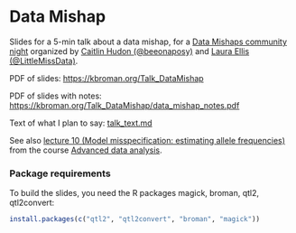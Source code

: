 # Data Mishap

Slides for a 5-min talk about a data mishap, for a
[Data Mishaps community night](https://datamishapsnight.com/)
organized by [Caitlin Hudon (@beeonaposy)](https://twitter.com/beeonaposy)
and [Laura Ellis (@LittleMissData)](https://twitter.com/LittleMissData).

PDF of slides: <https://kbroman.org/Talk_DataMishap>

PDF of slides with notes: <https://kbroman.org/Talk_DataMishap/data_mishap_notes.pdf>

Text of what I plan to say: [talk_text.md](talk_text.md)

See also [lecture 10 (Model misspecification: estimating allele frequencies)](https://kbroman.org/AdvData/10_allelefreq_notes.pdf)
from the course [Advanced data analysis](https://kbroman.org/AdvData/).


### Package requirements

To build the slides, you need the R packages magick, broman, qtl2,
qtl2convert:

```r
install.packages(c("qtl2", "qtl2convert", "broman", "magick"))
```
